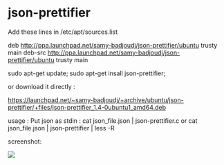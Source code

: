# json-prettifier


Add these lines in /etc/apt/sources.list

deb http://ppa.launchpad.net/samy-badjoudj/json-prettifier/ubuntu trusty main 
deb-src http://ppa.launchpad.net/samy-badjoudj/json-prettifier/ubuntu trusty main 

sudo apt-get update;
sudo apt-get insall json-prettifier;

or download it directly : 

https://launchpad.net/~samy-badjoudj/+archive/ubuntu/json-prettifier/+files/json-prettifier_1.4-0ubuntu1_amd64.deb

usage :
Put json as stdin : 
 cat json_file.json | json-prettifier.c 
 or cat json_file.json | json-prettifier | less -R


screenshot:


<img src="https://s31.postimg.org/3jp5u44ff/json_pretti.png" />